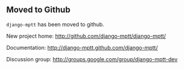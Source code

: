 ## Moved to Github ##

```django-mptt``` has been moved to github.

New project home: http://github.com/django-mptt/django-mptt/

Documentation: http://django-mptt.github.com/django-mptt/

Discussion group: http://groups.google.com/group/django-mptt-dev
